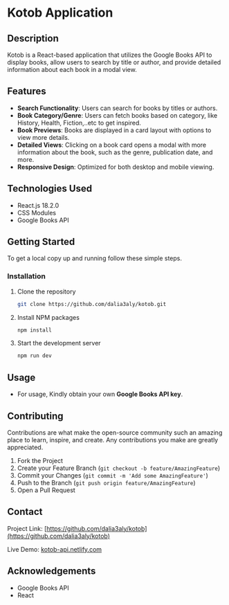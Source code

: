 # Kotob Application

## Description

Kotob is a React-based application that utilizes the Google Books API to display books, allow users to search by title or author, and provide detailed information about each book in a modal view.

## Features

- **Search Functionality**: Users can search for books by titles or authors.
- **Book Category/Genre**: Users can fetch books based on category, like History, Health, Fiction,..etc to get inspired.
- **Book Previews**: Books are displayed in a card layout with options to view more details.
- **Detailed Views**: Clicking on a book card opens a modal with more information about the book, such as the genre, publication date, and more.
- **Responsive Design**: Optimized for both desktop and mobile viewing.

## Technologies Used

- React.js 18.2.0
- CSS Modules
- Google Books API

## Getting Started

To get a local copy up and running follow these simple steps.

### Installation

1. Clone the repository
    ```sh
    git clone https://github.com/dalia3aly/kotob.git
    ```
2. Install NPM packages
    ```sh
    npm install
    ```
3. Start the development server
    ```sh
    npm run dev
    ```

## Usage

- For usage, Kindly obtain your own **Google Books API key**.

## Contributing

Contributions are what make the open-source community such an amazing place to learn, inspire, and create. Any contributions you make are greatly appreciated.

1. Fork the Project
2. Create your Feature Branch (`git checkout -b feature/AmazingFeature`)
3. Commit your Changes (`git commit -m 'Add some AmazingFeature'`)
4. Push to the Branch (`git push origin feature/AmazingFeature`)
5. Open a Pull Request


## Contact

Project Link: [https://github.com/dalia3aly/kotob](https://github.com/dalia3aly/kotob)

Live Demo: [kotob-api.netlify.com](kotob-api.netlify.com)

## Acknowledgements

- Google Books API
- React